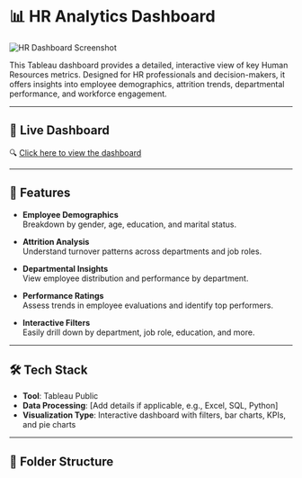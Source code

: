 # 📊 HR Analytics Dashboard

![HR Dashboard Screenshot](images/hr_dashboard_screenshot.png)

This Tableau dashboard provides a detailed, interactive view of key Human Resources metrics. Designed for HR professionals and decision-makers, it offers insights into employee demographics, attrition trends, departmental performance, and workforce engagement.

---

## 🔗 Live Dashboard

🔍 [Click here to view the dashboard](https://public.tableau.com/app/profile/pankaj.sajjanar/viz/HR_Analytics_Dashboard_17431054898220/HRANALYTICSDASHBOARD?publish=yes)

---

## 🎯 Features

- **Employee Demographics**  
  Breakdown by gender, age, education, and marital status.

- **Attrition Analysis**  
  Understand turnover patterns across departments and job roles.

- **Departmental Insights**  
  View employee distribution and performance by department.

- **Performance Ratings**  
  Assess trends in employee evaluations and identify top performers.

- **Interactive Filters**  
  Easily drill down by department, job role, education, and more.

---

## 🛠 Tech Stack

- **Tool**: Tableau Public  
- **Data Processing**: [Add details if applicable, e.g., Excel, SQL, Python]
- **Visualization Type**: Interactive dashboard with filters, bar charts, KPIs, and pie charts

---

## 📁 Folder Structure


